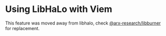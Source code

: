 # Using LibHaLo with Viem

This feature was moved away from libhalo, check [@arx-research/libburner](https://github.com/arx-research/libburner)
for replacement.
